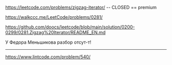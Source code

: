 https://leetcode.com/problems/zigzag-iterator/ -- CLOSED == premium

https://walkccc.me/LeetCode/problems/0281/

https://github.com/doocs/leetcode/blob/main/solution/0200-0299/0281.Zigzag%20Iterator/README_EN.md

У Федора Меньшикова разбор отсут-т!

_____

https://www.lintcode.com/problem/540/

